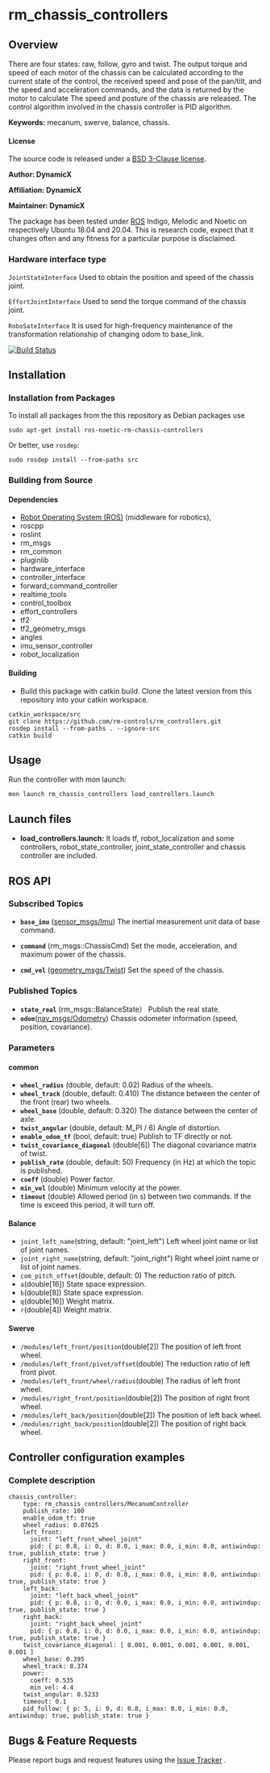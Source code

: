 # rm_chassis_controllers

## Overview

There are four states: raw, follow, gyro and twist. The output torque and speed of each motor of the chassis can be
calculated according to the current state of the control, the received speed and pose of the pan/tilt, and the speed and
acceleration commands, and the data is returned by the motor to calculate The speed and posture of the chassis are
released. The control algorithm involved in the chassis controller is PID algorithm.

**Keywords:** mecanum, swerve, balance, chassis.

#### License

The source code is released under
a [BSD 3-Clause license](http://192.168.0.100:7070/dynamicx/rm_chassis_controllers/-/blob/master/LICENSE).

**Author: DynamicX**

**Affiliation: DynamicX**

**Maintainer: DynamicX**

The package has been tested under [ROS](https://www.ros.org/) Indigo, Melodic and Noetic on respectively Ubuntu 18.04
and 20.04. This is research code, expect that it changes often and any fitness for a particular purpose is disclaimed.

### Hardware interface type

`JointStateInterface` Used to obtain the position and speed of the chassis joint.

`EffortJointInterface` Used to send the torque command of the chassis joint.

`RoboSateInterface` It is used for high-frequency maintenance of the transformation relationship of changing odom to
base_link.

[![Build Status](http://rsl-ci.ethz.ch/buildStatus/icon?job=ros_best_practices)](http://rsl-ci.ethz.ch/job/ros_best_practices/)

## Installation

### Installation from Packages

To install all packages from the this repository as Debian packages use

```
sudo apt-get install ros-noetic-rm-chassis-controllers 
```

Or better, use `rosdep`:

```
sudo rosdep install --from-paths src
```

### Building from Source

#### Dependencies

* [Robot Operating System (ROS)](http://wiki.ros.org/) (middleware for robotics),
* roscpp
* roslint
* rm_msgs
* rm_common
* pluginlib
* hardware_interface
* controller_interface
* forward_command_controller
* realtime_tools
* control_toolbox
* effort_controllers
* tf2
* tf2_geometry_msgs
* angles
* imu_sensor_controller
* robot_localization

#### Building

* Build this package with catkin build. Clone the latest version from this repository into your catkin workspace.

```
catkin_workspace/src
git clone https://github.com/rm-controls/rm_controllers.git
rosdep install --from-paths . --ignore-src
catkin build
```

## Usage

Run the controller with mon launch:

```
mon launch rm_chassis_controllers load_controllers.launch
```

## Launch files

* **load_controllers.launch:** It loads tf, robot_localization and some controllers, robot_state_controller,
  joint_state_controller and chassis controller are included.

## ROS API

### Subscribed Topics

* **`base_imu`** ([sensor_msgs/Imu](http://docs.ros.org/en/api/sensor_msgs/html/msg/Imu.html))
  The inertial measurement unit data of base command.

* **`command`** (rm_msgs::ChassisCmd)
  Set the mode, acceleration, and maximum power of the chassis.

* **`cmd_vel`** ([geometry_msgs/Twist](http://docs.ros.org/en/api/geometry_msgs/html/msg/Twist.html))
  Set the speed of the chassis.

### Published Topics

* **`state_real`** (rm_msgs::BalanceState） Publish the real state.
* **`odom`**([nav_msgs/Odometry](http://docs.ros.org/en/api/nav_msgs/html/msg/Odometry.html))
  Chassis odometer information (speed, position, covariance).

### Parameters

#### common

* **`wheel_radius`** (double, default: 0.02)
  Radius of the wheels.
* **`wheel_track`** (double, default: 0.410)
  The distance between the center of the front (rear) two wheels.
* **`wheel_base`** (double, default: 0.320)
  The distance between the center of axle.
* **`twist_angular`** (double, default: M_PI / 6)
  Angle of distortion.
* **`enable_odom_tf`** (bool, default: true)
  Publish to TF directly or not.
* **`twist_covariance_diagonal`** (double[6])
  The diagonal covariance matrix of twist.
* **`publish_rate`** (double, default: 50)
  Frequency (in Hz) at which the topic is published.
* **`coeff`** (double)
  Power factor.
* **`min_vel`** (double)
  Minimum velocity at the power.
* **`timeout`** (double)
  Allowed period (in s) between two commands. If the time is exceed this period, it will turn off.

#### Balance

* `joint_left_name`(string, default: "joint_left")
  Left wheel joint name or list of joint names.
* `joint_right_name`(string, default: "joint_right")
  Right wheel joint name or list of joint names.
* `com_pitch_offset`(double, default: 0)
  The reduction ratio of pitch.
* `a`(double[16])
  State space expression.
* `b`(double[8])
  State space expression.
* `q`(double[16])
  Weight matrix.
* `r`(double[4])
  Weight matrix.

#### Swerve

* `/modules/left_front/position`(double[2])
  The position of left front wheel.
* `/modules/left_front/pivot/offset`(double)
  The reduction ratio of left front pivot.
* `/modules/left_front/wheel/radius`(double)
  The radius of left front wheel.
* `/modules/right_front/position`(double[2])
  The position of right front wheel.
* `/modules/left_back/position`(double[2])
  The position of left back wheel.
* `/modules/right_back/position`(double[2])
  The position of right back wheel.

## Controller configuration examples

### Complete description

```
chassis_controller:
    type: rm_chassis_controllers/MecanumController
    publish_rate: 100
    enable_odom_tf: true
    wheel_radius: 0.07625
    left_front:
      joint: "left_front_wheel_joint"
      pid: { p: 0.8, i: 0, d: 0.0, i_max: 0.0, i_min: 0.0, antiwindup: true, publish_state: true }
    right_front:
      joint: "right_front_wheel_joint"
      pid: { p: 0.8, i: 0, d: 0.0, i_max: 0.0, i_min: 0.0, antiwindup: true, publish_state: true }
    left_back:
      joint: "left_back_wheel_joint"
      pid: { p: 0.8, i: 0, d: 0.0, i_max: 0.0, i_min: 0.0, antiwindup: true, publish_state: true }
    right_back:
      joint: "right_back_wheel_joint"
      pid: { p: 0.8, i: 0, d: 0.0, i_max: 0.0, i_min: 0.0, antiwindup: true, publish_state: true }
    twist_covariance_diagonal: [ 0.001, 0.001, 0.001, 0.001, 0.001, 0.001 ]
    wheel_base: 0.395
    wheel_track: 0.374
    power:
      coeff: 0.535
      min_vel: 4.4
    twist_angular: 0.5233
    timeout: 0.1
    pid_follow: { p: 5, i: 0, d: 0.8, i_max: 0.0, i_min: 0.0, antiwindup: true, publish_state: true }
```

## Bugs & Feature Requests

Please report bugs and request features using
the [Issue Tracker](https://github.com/gdut-dynamic-x/simple_chassis_controller/issues) .
